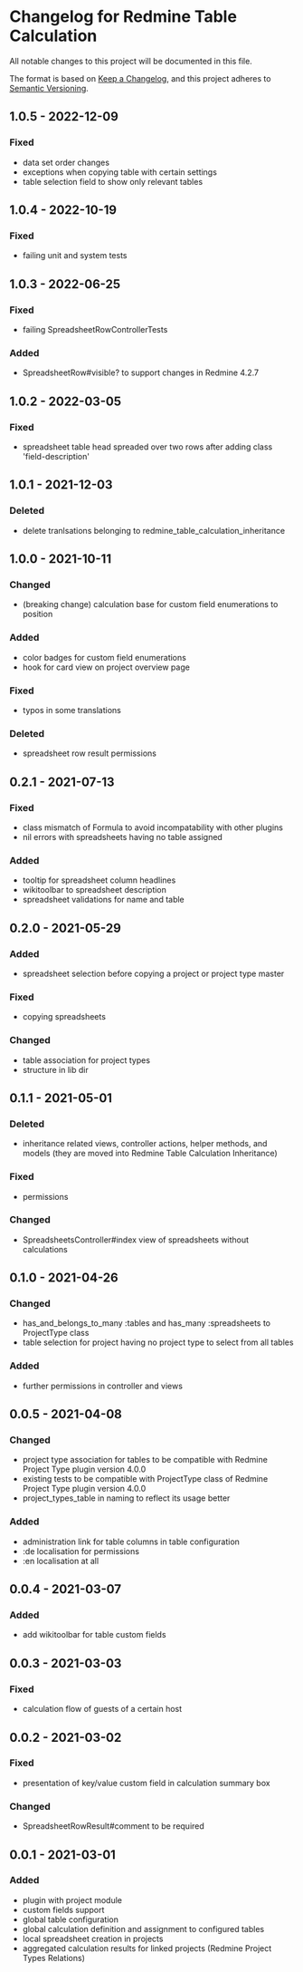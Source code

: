 # Changelog for Redmine Table Calculation

All notable changes to this project will be documented in this file.

The format is based on [Keep a Changelog](https://keepachangelog.com/en/1.0.0/),
and this project adheres to [Semantic Versioning](https://semver.org/spec/v2.0.0.html).

## 1.0.5 - 2022-12-09

### Fixed

* data set order changes
* exceptions when copying table with certain settings
* table selection field to show only relevant tables

## 1.0.4 - 2022-10-19

### Fixed

* failing unit and system tests

## 1.0.3 - 2022-06-25

### Fixed

* failing SpreadsheetRowControllerTests

### Added

* SpreadsheetRow#visible? to support changes in Redmine 4.2.7

## 1.0.2 - 2022-03-05

### Fixed

* spreadsheet table head spreaded over two rows after adding class 'field-description'

## 1.0.1 - 2021-12-03

### Deleted

* delete tranlsations belonging to redmine_table_calculation_inheritance

## 1.0.0 - 2021-10-11

### Changed

* (breaking change) calculation base for custom field enumerations to position

### Added

* color badges for custom field enumerations
* hook for card view on project overview page

### Fixed

* typos in some translations

### Deleted

* spreadsheet row result permissions

## 0.2.1 - 2021-07-13

### Fixed

* class mismatch of Formula to avoid incompatability with other plugins
* nil errors with spreadsheets having no table assigned

### Added

* tooltip for spreadsheet column headlines
* wikitoolbar to spreadsheet description
* spreadsheet validations for name and table

## 0.2.0 - 2021-05-29

### Added

* spreadsheet selection before copying a project or project type master

### Fixed

* copying spreadsheets

### Changed

* table association for project types
* structure in lib dir

## 0.1.1 - 2021-05-01

### Deleted

* inheritance related views, controller actions, helper methods, and models (they
  are moved into Redmine Table Calculation Inheritance)

### Fixed

* permissions

### Changed

* SpreadsheetsController#index view of spreadsheets without calculations

## 0.1.0 - 2021-04-26

### Changed

* has_and_belongs_to_many :tables and has_many :spreadsheets to ProjectType class
* table selection for project having no project type to select from all tables

### Added

* further permissions in controller and views

## 0.0.5 - 2021-04-08

### Changed

* project type association for tables to be compatible with Redmine Project
  Type plugin version 4.0.0
* existing tests to be compatible with ProjectType class of Redmine Project 
  Type plugin version 4.0.0
* project_types_table in naming to reflect its usage better

### Added

* administration link for table columns in table configuration
* :de localisation for permissions
* :en localisation at all

## 0.0.4 - 2021-03-07

### Added

* add wikitoolbar for table custom fields

## 0.0.3 - 2021-03-03

### Fixed

* calculation flow of guests of a certain host

## 0.0.2 - 2021-03-02

### Fixed

* presentation of key/value custom field in calculation summary box

### Changed

* SpreadsheetRowResult#comment to be required

## 0.0.1 - 2021-03-01

### Added

* plugin with project module
* custom fields support
* global table configuration
* global calculation definition and assignment to configured tables
* local spreadsheet creation in projects
* aggregated calculation results for linked projects (Redmine Project Types Relations)

